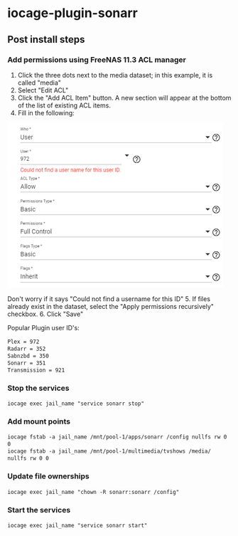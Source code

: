 # iocage-plugin-sonarr
## Post install steps
### Add permissions using FreeNAS 11.3 ACL manager
1. Click the three dots next to the media dataset; in this example, it is called "media"
2. Select "Edit ACL"
3. Click the "Add ACL Item" button. A new section will appear at the bottom of the list of existing ACL items.
4. Fill in the following:

![ACL Permissions](https://github.com/stefanschramek/iocage-plugin-sonarr/blob/master/acl-permissions.png)

Don't worry if it says "Could not find a username for this ID"
5. If files already exist in the dataset, select the "Apply permissions recursively" checkbox.
6. Click "Save"

Popular Plugin user ID's:
```
Plex = 972
Radarr = 352
Sabnzbd = 350
Sonarr = 351
Transmission = 921
```
### Stop the services
```
iocage exec jail_name "service sonarr stop"
```
### Add mount points
```
iocage fstab -a jail_name /mnt/pool-1/apps/sonarr /config nullfs rw 0 0
iocage fstab -a jail_name /mnt/pool-1/multimedia/tvshows /media/ nullfs rw 0 0
```
### Update file ownerships
```
iocage exec jail_name "chown -R sonarr:sonarr /config"
```
### Start the services
```
iocage exec jail_name "service sonarr start"
```
